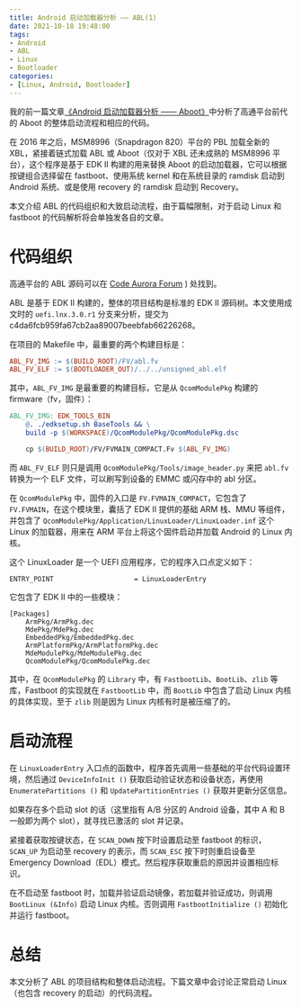 ```yaml
---
title: Android 启动加载器分析 —— ABL(1)
date: 2021-10-18 19:48:00
tags:
- Android
- ABL
- Linux
- Bootloader
categories:
- [Linux, Android, Bootloader]
---
```


我的前一篇文章[《Android 启动加载器分析 —— Aboot》](https://blog.inoki.cc/2021/10/17/android-bootloader-analysis-aboot/)中分析了高通平台前代的 Aboot 的整体启动流程和相应的代码。

在 2016 年之后，MSM8996（Snapdragon 820）平台的 PBL 加载全新的 XBL，紧接着链式加载 ABL 或 Aboot（仅对于 XBL 还未成熟的 MSM8996 平台），这个程序是基于 EDK II 构建的用来替换 Aboot 的启动加载器，它可以根据按键组合选择留在 fastboot、使用系统 kernel 和在系统目录的 ramdisk 启动到 Android 系统、或是使用 recovery 的 ramdisk 启动到 Recovery。

本文介绍 ABL 的代码组织和大致启动流程，由于篇幅限制，对于启动 Linux 和 fastboot 的代码解析将会单独发各自的文章。

# 代码组织

高通平台的 ABL 源码可以在 [Code Aurora Forum](https://source.codeaurora.org/quic/la/abl/tianocore/edk2/)
) 处找到。

ABL 是基于 EDK II 构建的，整体的项目结构是标准的 EDK II 源码树。本文使用成文时的 `uefi.lnx.3.0.r1` 分支来分析，提交为 c4da6fcb959fa67cb2aa89007beebfab66226268。

在项目的 Makefile 中，最重要的两个构建目标是：

```makefile
ABL_FV_IMG := $(BUILD_ROOT)/FV/abl.fv
ABL_FV_ELF := $(BOOTLOADER_OUT)/../../unsigned_abl.elf
```

其中，`ABL_FV_IMG` 是最重要的构建目标，它是从 `QcomModulePkg` 构建的 firmware（fv，固件）：

```makefile
ABL_FV_IMG: EDK_TOOLS_BIN
	@. ./edksetup.sh BaseTools && \
	build -p $(WORKSPACE)/QcomModulePkg/QcomModulePkg.dsc

    cp $(BUILD_ROOT)/FV/FVMAIN_COMPACT.Fv $(ABL_FV_IMG)
```

而 `ABL_FV_ELF` 则只是调用 `QcomModulePkg/Tools/image_header.py` 来把 `abl.fv` 转换为一个 ELF 文件，可以刷写到设备的 EMMC 或闪存中的 abl 分区。

在 `QcomModulePkg` 中，固件的入口是 `FV.FVMAIN_COMPACT`，它包含了 `FV.FVMAIN`，在这个模块里，囊括了 EDK II 提供的基础 ARM 栈、MMU 等组件，并包含了 `QcomModulePkg/Application/LinuxLoader/LinuxLoader.inf` 这个 Linux 的加载器，用来在 ARM 平台上将这个固件启动并加载 Android 的 Linux 内核。

这个 LinuxLoader 是一个 UEFI 应用程序，它的程序入口点定义如下：

```
ENTRY_POINT                    = LinuxLoaderEntry
```

它包含了 EDK II 中的一些模块：

```
[Packages]
	ArmPkg/ArmPkg.dec
	MdePkg/MdePkg.dec
	EmbeddedPkg/EmbeddedPkg.dec
	ArmPlatformPkg/ArmPlatformPkg.dec
	MdeModulePkg/MdeModulePkg.dec
	QcomModulePkg/QcomModulePkg.dec
```

其中，在 `QcomModulePkg` 的 `Library` 中，有 `FastbootLib`、`BootLib`、`zlib` 等库，Fastboot 的实现就在 `FastbootLib` 中，而 `BootLib` 中包含了启动 Linux 内核的具体实现，至于 `zlib` 则是因为 Linux 内核有时是被压缩了的。

# 启动流程

在 `LinuxLoaderEntry` 入口点的函数中，程序首先调用一些基础的平台代码设置环境，然后通过 `DeviceInfoInit ()` 获取启动验证状态和设备状态，再使用 `EnumeratePartitions ()` 和 `UpdatePartitionEntries ()` 获取并更新分区信息。

如果存在多个启动 slot 的话（这里指有 A/B 分区的 Android 设备，其中 A 和 B 一般即为两个 slot），就寻找已激活的 slot 并记录。

紧接着获取按键状态，在 `SCAN_DOWN` 按下时设置启动至 fastboot 的标识，`SCAN_UP` 为启动至 recovery 的表示，而 `SCAN_ESC` 按下时则重启设备至 Emergency Download（EDL）模式。然后程序获取重启的原因并设置相应标识。

在不启动至 fastboot 时，加载并验证启动镜像，若加载并验证成功，则调用 `BootLinux (&Info)` 启动 Linux 内核。否则调用 `FastbootInitialize ()` 初始化并运行 fastboot。

# 总结

本文分析了 ABL 的项目结构和整体启动流程。下篇文章中会讨论正常启动 Linux（也包含 recovery 的启动）的代码流程。
